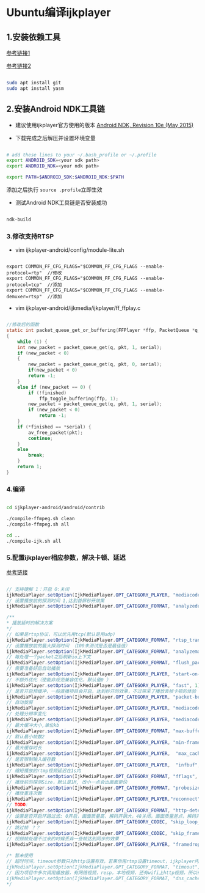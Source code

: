 # Ubuntu编译ijkplayer

## 1.安装依赖工具

[参考链接1](https://blog.csdn.net/qq372848728/article/details/62170288)

[参考链接2](https://github.com/bilibili/ijkplayer)

```bash

sudo apt install git
sudo apt install yasm

```

## 2.安装Android NDK工具链

* 建议使用ijkplayer官方使用的版本
[Android NDK, Revision 10e (May 2015)](https://developer.android.google.cn/ndk/downloads/older_releases.html)

* 下载完成之后解压并设置环境变量

```bash

# add these lines to your ~/.bash_profile or ~/.profile
export ANDROID_SDK=<your sdk path>
export ANDROID_NDK=<your ndk path>

export PATH=$ANDROID_SDK:$ANDROID_NDK:$PATH

```
添加之后执行 ```source .profile```立即生效

* 测试Android NDK工具链是否安装成功
```bash

ndk-build

```

### 3.修改支持RTSP

* vim ijkplayer-android/config/module-lite.sh

```vim

export COMMON_FF_CFG_FLAGS="$COMMON_FF_CFG_FLAGS --enable-protocol=rtp"  //修改
export COMMON_FF_CFG_FLAGS="$COMMON_FF_CFG_FLAGS --enable-protocol=tcp"  //添加
export COMMON_FF_CFG_FLAGS="$COMMON_FF_CFG_FLAGS --enable-demuxer=rtsp"  //添加

```
* vim ijkplayer-android/ijkmedia/ijkplayer/ff_ffplay.c

```c

//修改后的函数
static int packet_queue_get_or_buffering(FFPlayer *ffp, PacketQueue *q, AVPacket *pkt, int *serial, int *finished)
{
    while (1) {
    int new_packet = packet_queue_get(q, pkt, 1, serial);
    if (new_packet < 0)
    {
        new_packet = packet_queue_get(q, pkt, 0, serial);
        if(new_packet < 0)
        return -1;
    }
    else if (new_packet == 0) {
        if (!finished)
            ffp_toggle_buffering(ffp, 1);
        new_packet = packet_queue_get(q, pkt, 1, serial);
        if (new_packet < 0)
            return -1;
    }
    if (*finished == *serial) {
        av_free_packet(pkt);
        continue;
    }
    else
        break;
    }
    return 1;
}

```

### 4.编译

```bash

cd ijkplayer-android/android/contrib

./compile-ffmpeg.sh clean
./compile-ffmpeg.sh all

cd ..
./compile-ijk.sh all

```


### 5.配置ijkplayer相应参数，解决卡顿、延迟

[参考链接](https://blog.csdn.net/u013270727/article/details/83900062)

```java

// 支持硬解 1：开启 O:关闭
ijkMediaPlayer.setOption(IjkMediaPlayer.OPT_CATEGORY_PLAYER, "mediacodec-hevc", 1);
// 设置播放前的探测时间 1,达到首屏秒开效果
ijkMediaPlayer.setOption(IjkMediaPlayer.OPT_CATEGORY_FORMAT, "analyzeduration", 1);

/**
* 播放延时的解决方案
*/
// 如果是rtsp协议，可以优先用tcp(默认是用udp)
ijkMediaPlayer.setOption(IjkMediaPlayer.OPT_CATEGORY_FORMAT, "rtsp_transport", "tcp");
// 设置播放前的最大探测时间 （100未测试是否是最佳值）
ijkMediaPlayer.setOption(IjkMediaPlayer.OPT_CATEGORY_FORMAT, "analyzemaxduration", 100L);
// 每处理一个packet之后刷新io上下文
ijkMediaPlayer.setOption(IjkMediaPlayer.OPT_CATEGORY_FORMAT, "flush_packets", 1L);
// 需要准备好后自动播放
ijkMediaPlayer.setOption(IjkMediaPlayer.OPT_CATEGORY_PLAYER, "start-on-prepared", 1);
// 不额外优化（使能非规范兼容优化，默认值0 ）
ijkMediaPlayer.setOption(IjkMediaPlayer.OPT_CATEGORY_PLAYER, "fast", 1);
// 是否开启预缓冲，一般直播项目会开启，达到秒开的效果，不过带来了播放丢帧卡顿的体验
ijkMediaPlayer.setOption(IjkMediaPlayer.OPT_CATEGORY_PLAYER, "packet-buffering",  0);
// 自动旋屏
ijkMediaPlayer.setOption(IjkMediaPlayer.OPT_CATEGORY_PLAYER, "mediacodec-auto-rotate", 0);
// 处理分辨率变化
ijkMediaPlayer.setOption(IjkMediaPlayer.OPT_CATEGORY_PLAYER, "mediacodec-handle-resolution-change", 0);
// 最大缓冲大小,单位kb
ijkMediaPlayer.setOption(IjkMediaPlayer.OPT_CATEGORY_FORMAT, "max-buffer-size", 0);
// 默认最小帧数2
ijkMediaPlayer.setOption(IjkMediaPlayer.OPT_CATEGORY_PLAYER, "min-frames", 2);
// 最大缓存时长
ijkMediaPlayer.setOption(IjkMediaPlayer.OPT_CATEGORY_PLAYER,  "max_cached_duration", 3); //300
// 是否限制输入缓存数
ijkMediaPlayer.setOption(IjkMediaPlayer.OPT_CATEGORY_PLAYER,  "infbuf", 1);
// 缩短播放的rtmp视频延迟在1s内
ijkMediaPlayer.setOption(IjkMediaPlayer.OPT_CATEGORY_FORMAT, "fflags", "nobuffer");
// 播放前的探测Size，默认是1M, 改小一点会出画面更快
ijkMediaPlayer.setOption(IjkMediaPlayer.OPT_CATEGORY_FORMAT, "probesize", 200); //1024L)
// 播放重连次数
ijkMediaPlayer.setOption(IjkMediaPlayer.OPT_CATEGORY_PLAYER,"reconnect",5);
// TODO:
ijkMediaPlayer.setOption(IjkMediaPlayer.OPT_CATEGORY_FORMAT, "http-detect-range-support", 0);
// 设置是否开启环路过滤: 0开启，画面质量高，解码开销大，48关闭，画面质量差点，解码开销小
ijkMediaPlayer.setOption(IjkMediaPlayer.OPT_CATEGORY_CODEC, "skip_loop_filter", 48L);
// 跳过帧 ？？
ijkMediaPlayer.setOption(IjkMediaPlayer.OPT_CATEGORY_CODEC, "skip_frame", 0);
// 视频帧处理不过来的时候丢弃一些帧达到同步的效果
ijkMediaPlayer.setOption(IjkMediaPlayer.OPT_CATEGORY_PLAYER, "framedrop", 5);

/* 暂未使用
// 超时时间，timeout参数只对http设置有效，若果你用rtmp设置timeout，ijkplayer内部会忽略timeout参数。rtmp的timeout参数含义和http的不一样。
ijkMediaPlayer.setOption(IjkMediaPlayer.OPT_CATEGORY_FORMAT, "timeout", 10000000);
// 因为项目中多次调用播放器，有网络视频，resp，本地视频，还有wifi上http视频，所以得清空DNS才能播放WIFI上的视频
ijkMediaPlayer.setOption(IjkMediaPlayer.OPT_CATEGORY_FORMAT, "dns_cache_clear", 1);
*/

```







